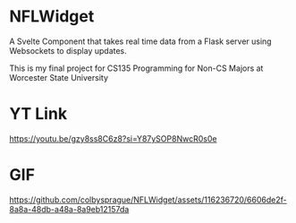 # NFLWidget
A Svelte Component that takes real time data from a Flask server using Websockets to display updates.

This is my final project for CS135 Programming for Non-CS Majors at Worcester State University

# YT Link
https://youtu.be/gzy8ss8C6z8?si=Y87ySOP8NwcR0s0e

# GIF
https://github.com/colbysprague/NFLWidget/assets/116236720/6606de2f-8a8a-48db-a48a-8a9eb12157da
